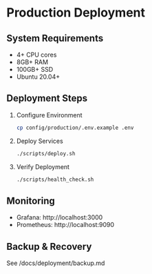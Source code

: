 # Production Deployment

## System Requirements
- 4+ CPU cores
- 8GB+ RAM
- 100GB+ SSD
- Ubuntu 20.04+

## Deployment Steps
1. Configure Environment
   ```bash
   cp config/production/.env.example .env
   ```

2. Deploy Services
   ```bash
   ./scripts/deploy.sh
   ```

3. Verify Deployment
   ```bash
   ./scripts/health_check.sh
   ```

## Monitoring
- Grafana: http://localhost:3000
- Prometheus: http://localhost:9090

## Backup & Recovery
See /docs/deployment/backup.md
